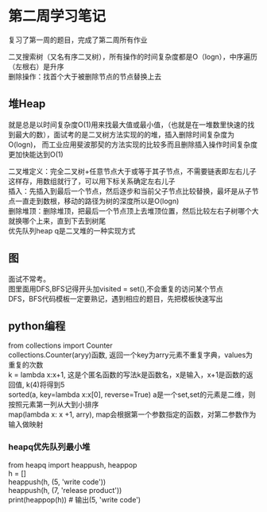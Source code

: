 # 第二周学习笔记  
复习了第一周的题目，完成了第二周所有作业

二叉搜索树（又名有序二叉树），所有操作的时间复杂度都是O（logn），中序遍历（左根右）是升序  
删除操作：找首个大于被删除节点的节点替换上去  


## 堆Heap  
就是总是以时间复杂度O(1)用来找最大值或最小值，（也就是在一堆数里快速的找到最大的数），面试考的是二叉树方法实现的的堆，插入删除时间复杂度为O(logn)，
而工业应用斐波那契的方法实现的比较多而且删除插入操作时间复杂度更加快能达到O(1) 
  
   
 二叉堆定义：完全二叉树+任意节点大于或等于其子节点，不需要链表即左右儿子这样存，用数组就行了，可以用下标关系确定左右儿子  
 插入：先插入到最后一个节点，然后逐步和当前父子节点比较替换，最坏是从子节点一直走到数根，移动的路径为树的深度所以是O(logn)  
 删除堆顶：删除堆顶，把最后一个节点顶上去堆顶位置，然后比较左右子树哪个大就换哪个上来，直到下去到树尾  
 优先队列heap q是二叉堆的一种实现方式  
 
 ## 图  
 面试不常考。  
 图里面用DFS,BFS记得开头加visited = set(),不会重复的访问某个节点  
 DFS，BFS代码模板一定要熟记，遇到相应的题目，先把模板快速写出  
 
 
 ## python编程  
 from collections import Counter  
 collections.Counter(aryy)函数, 返回一个key为arry元素不重复字典，values为重复的次数  
 k = lambda x:x+1, 这是个匿名函数的写法k是函数名，x是输入，x+1是函数的返回值, k(4)将得到5  
sorted(a, key=lambda x:x[0], reverse=True) a是一个set,set的元素是二维，则按照元素第一列从大到小排序  
map(lambda x: x +1, arry), map会根据第一个参数指定的函数，对第二参数作为输入做映射   
  
### heapq优先队列最小堆   
from heapq import heappush, heappop  
h = []  
heappush(h, (5, 'write code'))  
heappush(h, (7, 'release product'))  
print(heappop(h))  # 输出(5, 'write code')  
